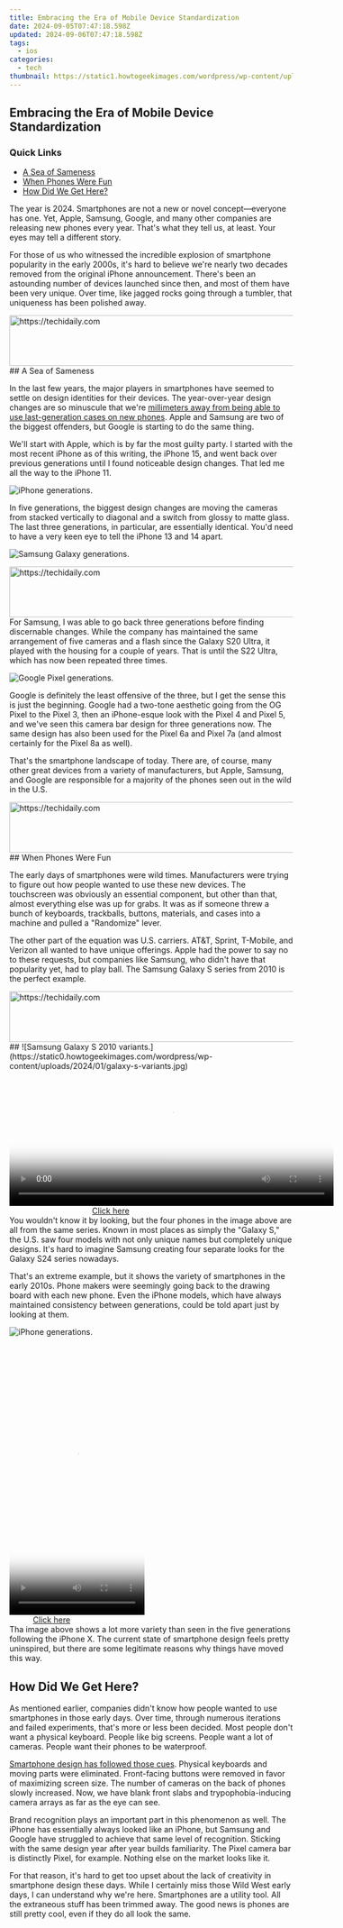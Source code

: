 ```yaml
---
title: Embracing the Era of Mobile Device Standardization
date: 2024-09-05T07:47:18.598Z
updated: 2024-09-06T07:47:18.598Z
tags:
  - ios
categories:
  - tech
thumbnail: https://static1.howtogeekimages.com/wordpress/wp-content/uploads/2024/01/smartphone-design-same.jpg
---
```


## Embracing the Era of Mobile Device Standardization

### Quick Links

* [A Sea of Sameness](https://eaxpv-info.techidaily.com/new-2024-approved-how-to-make-thumbnails-for-youtube-with-mobile-phones/)
* [When Phones Were Fun](https://android-frp.techidaily.com/addrom-bypass-an-android-tool-to-unlock-frp-lock-screen-for-your-asus-rog-phone-7-by-drfone-android/)
* [How Did We Get Here?](https://instagram-clips.techidaily.com/updated-in-2024-viral-visuals-high-favored-instagram-filters/)

 The year is 2024\. Smartphones are not a new or novel concept—everyone has one. Yet, Apple, Samsung, Google, and many other companies are releasing new phones every year. That's what they tell us, at least. Your eyes may tell a different story.

 For those of us who witnessed the incredible explosion of smartphone popularity in the early 2000s, it's hard to believe we're nearly two decades removed from the original iPhone announcement. There's been an astounding number of devices launched since then, and most of them have been very unique. Over time, like jagged rocks going through a tumbler, that uniqueness has been polished away.

<!-- affiliate ads begin -->
<a href="https://aligracehair.sjv.io/c/5597632/1972670/19272" target="_top" id="1972670">
  <img src="//a.impactradius-go.com/display-ad/19272-1972670" border="0" alt="https://techidaily.com" width="728" height="90"/>
</a>
<img height="0" width="0" src="https://aligracehair.sjv.io/i/5597632/1972670/19272" style="position:absolute;visibility:hidden;" border="0" />
<!-- affiliate ads end -->
##  A Sea of Sameness

 In the last few years, the major players in smartphones have seemed to settle on design identities for their devices. The year-over-year design changes are so minuscule that we're [millimeters away from being able to use last-generation cases on new phones](https://screen-mirror.techidaily.com/in-2024-how-to-mirror-vivo-x100-pro-to-mac-drfone-by-drfone-android/). Apple and Samsung are two of the biggest offenders, but Google is starting to do the same thing.

 We'll start with Apple, which is by far the most guilty party. I started with the most recent iPhone as of this writing, the iPhone 15, and went back over previous generations until I found noticeable design changes. That led me all the way to the iPhone 11.

![iPhone generations.](https://static1.howtogeekimages.com/wordpress/wp-content/uploads/2024/01/iphone-generations.jpg) 

 In five generations, the biggest design changes are moving the cameras from stacked vertically to diagonal and a switch from glossy to matte glass. The last three generations, in particular, are essentially identical. You'd need to have a very keen eye to tell the iPhone 13 and 14 apart.

![Samsung Galaxy generations.](https://static1.howtogeekimages.com/wordpress/wp-content/uploads/2024/01/galaxy-generations.jpg) 

<!-- affiliate ads begin -->
<a href="https://appsumo.8odi.net/c/5597632/2105877/7443" target="_top" id="2105877">
  <img src="//a.impactradius-go.com/display-ad/7443-2105877" border="0" alt="https://techidaily.com" width="728" height="90"/>
</a>
<img height="0" width="0" src="https://appsumo.8odi.net/i/5597632/2105877/7443" style="position:absolute;visibility:hidden;" border="0" />
<!-- affiliate ads end -->
 For Samsung, I was able to go back three generations before finding discernable changes. While the company has maintained the same arrangement of five cameras and a flash since the Galaxy S20 Ultra, it played with the housing for a couple of years. That is until the S22 Ultra, which has now been repeated three times.

![Google Pixel generations.](https://static1.howtogeekimages.com/wordpress/wp-content/uploads/2024/01/pixel-generations.jpg) 

 Google is definitely the least offensive of the three, but I get the sense this is just the beginning. Google had a two-tone aesthetic going from the OG Pixel to the Pixel 3, then an iPhone-esque look with the Pixel 4 and Pixel 5, and we've seen this camera bar design for three generations now. The same design has also been used for the Pixel 6a and Pixel 7a (and almost certainly for the Pixel 8a as well).

 That's the smartphone landscape of today. There are, of course, many other great devices from a variety of manufacturers, but Apple, Samsung, and Google are responsible for a majority of the phones seen out in the wild in the U.S.

<!-- affiliate ads begin -->
<a href="https://laganoo.pxf.io/c/5597632/1484944/16446" target="_top" id="1484944">
  <img src="//a.impactradius-go.com/display-ad/16446-1484944" border="0" alt="https://techidaily.com" width="728" height="90"/>
</a>
<img height="0" width="0" src="https://laganoo.pxf.io/i/5597632/1484944/16446" style="position:absolute;visibility:hidden;" border="0" />
<!-- affiliate ads end -->
##  When Phones Were Fun

 The early days of smartphones were wild times. Manufacturers were trying to figure out how people wanted to use these new devices. The touchscreen was obviously an essential component, but other than that, almost everything else was up for grabs. It was as if someone threw a bunch of keyboards, trackballs, buttons, materials, and cases into a machine and pulled a "Randomize" lever.

 The other part of the equation was U.S. carriers. AT&T, Sprint, T-Mobile, and Verizon all wanted to have unique offerings. Apple had the power to say no to these requests, but companies like Samsung, who didn't have that popularity yet, had to play ball. The Samsung Galaxy S series from 2010 is the perfect example.

<!-- affiliate ads begin -->
<a href="https://appsumo.8odi.net/c/5597632/2082542/7443" target="_top" id="2082542">
  <img src="//a.impactradius-go.com/display-ad/7443-2082542" border="0" alt="https://techidaily.com" width="728" height="90"/>
</a>
<img height="0" width="0" src="https://appsumo.8odi.net/i/5597632/2082542/7443" style="position:absolute;visibility:hidden;" border="0" />
<!-- affiliate ads end -->
## ![Samsung Galaxy S 2010 variants.](https://static0.howtogeekimages.com/wordpress/wp-content/uploads/2024/01/galaxy-s-variants.jpg) 

<!-- affiliate ads begin -->
<span id="1993652">
					<video width="576" height="240" style="cursor:pointer"
           poster="//a.impactradius-go.com/display-clicktoplayimage/1993652.png"
           onclick="if(!this.playClicked){this.play();this.setAttribute('controls',true);this.playClicked=true;}">
	   <source src="//a.impactradius-go.com/display-ad/22993-1993652">
	   <img src="//a.impactradius-go.com/display-clicktoplayimage/1993652.png" style="border: none; height: 100%; width: 100%; object-fit: contain">
	</video>
	<div style="width:360px;text-align:center"><a href="javascript:window.open(decodeURIComponent('https%3A%2F%2Fhomestyler.sjv.io%2Fc%2F5597632%2F1993652%2F22993'), '_blank');void(0);">Click here</a></div>
</span>
<img height="0" width="0" src="https://imp.pxf.io/i/5597632/1993652/22993" style="position:absolute;visibility:hidden;" border="0" />
<!-- affiliate ads end -->
 You wouldn't know it by looking, but the four phones in the image above are all from the same series. Known in most places as simply the "Galaxy S," the U.S. saw four models with not only unique names but completely unique designs. It's hard to imagine Samsung creating four separate looks for the Galaxy S24 series nowadays.

 That's an extreme example, but it shows the variety of smartphones in the early 2010s. Phone makers were seemingly going back to the drawing board with each new phone. Even the iPhone models, which have always maintained consistency between generations, could be told apart just by looking at them.

![iPhone generations.](https://static1.howtogeekimages.com/wordpress/wp-content/uploads/2024/01/iphone-variants.png) 

<!-- affiliate ads begin -->
<span id="1770526">
					<video width="240" height="480" style="cursor:pointer"
           poster="//a.impactradius-go.com/display-clicktoplayimage/1770526.png"
           onclick="if(!this.playClicked){this.play();this.setAttribute('controls',true);this.playClicked=true;}">
	   <source src="//a.impactradius-go.com/display-ad/20702-1770526">
	   <img src="//a.impactradius-go.com/display-clicktoplayimage/1770526.png" style="border: none; height: 100%; width: 100%; object-fit: contain">
	</video>
	<div style="width:150px;text-align:center"><a href="javascript:window.open(decodeURIComponent('https%3A%2F%2Ftokenmetrics.sjv.io%2Fc%2F5597632%2F1770526%2F20702'), '_blank');void(0);">Click here</a></div>
</span>
<img height="0" width="0" src="https://imp.pxf.io/i/5597632/1770526/20702" style="position:absolute;visibility:hidden;" border="0" />
<!-- affiliate ads end -->
 Tha image above shows a lot more variety than seen in the five generations following the iPhone X. The current state of smartphone design feels pretty uninspired, but there are some legitimate reasons why things have moved this way.

##  How Did We Get Here?

 As mentioned earlier, companies didn't know how people wanted to use smartphones in those early days. Over time, through numerous iterations and failed experiments, that's more or less been decided. Most people don't want a physical keyboard. People like big screens. People want a lot of cameras. People want their phones to be waterproof.

[Smartphone design has followed those cues](https://some-approaches.techidaily.com/updated-top-value-dome-cams-affordable-360-filmmaking-tools/). Physical keyboards and moving parts were eliminated. Front-facing buttons were removed in favor of maximizing screen size. The number of cameras on the back of phones slowly increased. Now, we have blank front slabs and trypophobia-inducing camera arrays as far as the eye can see.

 Brand recognition plays an important part in this phenomenon as well. The iPhone has essentially always looked like an iPhone, but Samsung and Google have struggled to achieve that same level of recognition. Sticking with the same design year after year builds familiarity. The Pixel camera bar is distinctly Pixel, for example. Nothing else on the market looks like it.

 For that reason, it's hard to get too upset about the lack of creativity in smartphone design these days. While I certainly miss those Wild West early days, I can understand why we're here. Smartphones are a utility tool. All the extraneous stuff has been trimmed away. The good news is phones are still pretty cool, even if they do all look the same.

<ins class="adsbygoogle"
     style="display:block"
     data-ad-format="autorelaxed"
     data-ad-client="ca-pub-7571918770474297"
     data-ad-slot="1223367746"></ins>



<ins class="adsbygoogle"
     style="display:block"
     data-ad-client="ca-pub-7571918770474297"
     data-ad-slot="8358498916"
     data-ad-format="auto"
     data-full-width-responsive="true"></ins>


